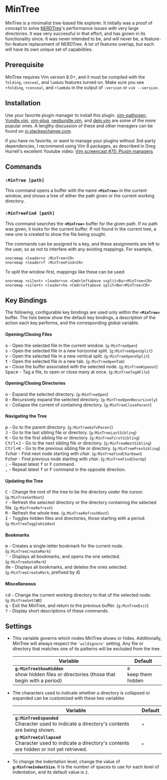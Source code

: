 # MinTree

MinTree is a minimalist tree-based file explorer. It initially was a proof of concept to solve [NERDTree](https://github.com/scrooloose/nerdtree)'s performance issues with very large directories. It was very successful in that effort, and has grown in its functionality since. It was never intended to be, and will never be, a feature-for-feature replacement of NERDTree. A lot of features overlap, but each will have its own unique set of capabilities.

## Prerequisite

MinTree requires Vim version 8.0+, and it must be compiled with the `folding`, `conceal`, and `lambda` features turned on. Make sure you see `+folding`, `+conceal`, and `+lambda` in the output of `:version` or `vim --version`.

## Installation

Use your favorite plugin manager to install this plugin. [vim-pathogen](https://github.com/tpope/vim-pathogen), [Vundle.vim](https://github.com/VundleVim/Vundle.vim), [vim-plug](https://github.com/junegunn/vim-plug), [neobundle.vim](https://github.com/Shougo/neobundle.vim), and [dein.vim](https://github.com/Shougo/dein.vim) are some of the more popular ones. A lengthy discussion of these and other managers can be found on [vi.stackexchange.com](https://vi.stackexchange.com/questions/388/what-is-the-difference-between-the-vim-plugin-managers).

If you have no favorite, or want to manage your plugins without 3rd-party dependencies, I recommend using Vim 8 packages, as described in Greg Hurrell's excellent Youtube video: [Vim screencast #75: Plugin managers](https://www.youtube.com/watch?v=X2_R3uxDN6g)

## Commands

### `:MinTree [path]`
This command opens a buffer with the name **`=MinTree=`** in the current window, and shows a tree of either the path given or the current working directory.

### `:MinTreeFind [path]`
This command searches the **`=MinTree=`** buffer for the given path. If no path was given, it looks for the current buffer. If not found in the current tree, a new one is created to show the file being sought.

The commands can be assigned to a key, and these assignments are left to the user, so as not to interfere with any existing mappings. For example,

```vim
nnoremap <leader>o :MinTree<CR>
nnoremap <leader>f :MinTreeFind<CR>
```

To split the window first, mappings like these can be used:

```vim
nnoremap <silent> <leader>vo <Cmd>leftabove vsplit<Bar>MinTree<CR>
nnoremap <silent> <leader>ho <Cmd>leftabove split<Bar>MinTree<CR>
```

## Key Bindings

The following, configurable key bindings are used only within the **`=MinTree=`** buffer. The lists below show the default key bindings, a description of the action each key performs, and the corresponding global variable.

#### Opening/Closing Files
<kbd>o</kbd> - Open the selected file in the current window. (`g:MinTreeOpen`)
<br><kbd>s</kbd> - Open the selected file in a new horizontal split. (`g:MinTreeOpenSplit`)
<br><kbd>v</kbd> - Open the selected file in a new vertical split. (`g:MinTreeOpenVSplit`)
<br><kbd>t</kbd> - Open the selected file in a new tab. (`g:MinTreeOpenTab`)
<br><kbd>w</kbd> - Close the buffer associated with the selected node. (`g:MinTreeWipeout`)
<br><kbd>Space</kbd> - Tag a file, to open or close many at once. (`g:MinTreeTagAFile`)
#### Opening/Closing Directories
<kbd>o</kbd> - Expand the selected directory. (`g:MinTreeOpen`)
<br><kbd>O</kbd> - Recursively expand the selected directory. (`g:MinTreeOpenRecursively`)
<br><kbd>x</kbd> - Collapse the current of containing directory. (`g:MinTreeCloseParent`)
#### Navigating the Tree
<kbd>p</kbd> - Go to the parent directory. (`g:MinTreeGoToParent`)
<br><kbd>J</kbd> - Go to the last sibling file or directory. (`g:MinTreeLastSibling`)
<br><kbd>K</kbd> - Go to the first sibling file or directory. (`g:MinTreeFirstSibling`)
<br><kbd>Ctrl+J</kbd> - Go to the next sibling file or directory. (`g:MinTreeNextSibling`)
<br><kbd>Ctrl+K</kbd> - Go to the previous sibling file or directory. (`g:MinTreePrevSibling`)
<br><kbd>f</kbd>*char* - Find next node starting with *char*. (`g:MinTreeFindCharDown`)
<br><kbd>F</kbd>*char* - Find previous node starting with *char*. (`g:MinTreeFindCharUp`)
<br><kbd>;</kbd> - Repeat latest <kbd>f</kbd> or <kbd>F</kbd> command.
<br><kbd>,</kbd> - Repeat latest <kbd>f</kbd> or <kbd>F</kbd> command in the opposite direction.
#### Updating the Tree
<kbd>C</kbd> - Change the root of the tree to be the directory under the cursor. (`g:MinTreeSetRoot`)
<br><kbd>r</kbd> - Refresh the selected directory or the directory containing the selected file. (`g:MinTreeRefresh`)
<br><kbd>R</kbd> - Refresh the whole tree. (`g:MinTreeRefreshRoot`)
<br><kbd>I</kbd> - Toggles hidden files and directories, those starting with a period. (`g:MinTreeToggleHidden`)
#### Bookmarks
<kbd>m</kbd> - Creates a single-letter bookmark for the current node. (`g:MinTreeCreateMark`)
<br><kbd>'</kbd> - Displays all bookmarks, and opens the one selected. (`g:MinTreeGotoMark`)
<br><kbd>dm</kbd> - Displays all bookmarks, and deletes the ones selected. (`g:MinTreeCreateMark`, prefixed by <kbd>d</kbd>)
#### Miscellaneous
<kbd>cd</kbd> - Change the current working directory to that of the selected node. (`g:MinTreeSetCWD`)
<br><kbd>q</kbd> - Exit the MinTree, and return to the previous buffer. (`g:MinTreeExit`)
<br><kbd>?</kbd> - Display short descriptions of these commands.

## Settings

* This variable governs which nodes MinTree shows or hides. Additionally, MinTree will always respect the `'wildignore'` setting. Any file or directory that matches one of its patterns will be excluded from the tree.

    Variable | Default
    --- | ---
    **`g:MinTreeShowHidden`**<br>show hidden files or directories (those that begin with a period) | `0`<br>keep them hidden

* The characters used to indicate whether a directory is collapsed or expanded can be customized with these two variables

    Variable | Default
    --- | ---
    **`g:MinTreeExpanded`**<br>Character used to indicate a directory's contents are being shown. | `▾`
    **`g:MinTreeCollapsed`**<br>Character used to indicate a directory's contents are hidden or not yet retrieved. | `▸`

* To change the indentation level, change the value of **`g:MinTreeIndentSize`**. It is the number of spaces to use for each level of indentation, and its default value is `2`.

